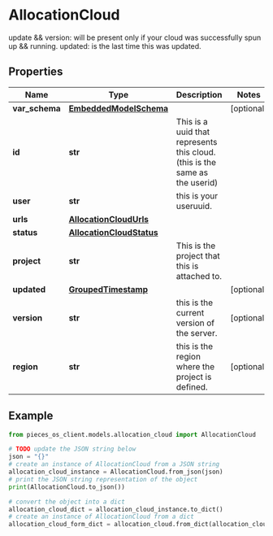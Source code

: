 # AllocationCloud

update && version: will be present only if your cloud was successfully spun up && running.  updated: is the last time this was updated.

## Properties

Name | Type | Description | Notes
------------ | ------------- | ------------- | -------------
**var_schema** | [**EmbeddedModelSchema**](EmbeddedModelSchema) |  | [optional] 
**id** | **str** | This is a uuid that represents this cloud.(this is the same as the userid) | 
**user** | **str** | this is your useruuid. | 
**urls** | [**AllocationCloudUrls**](AllocationCloudUrls) |  | 
**status** | [**AllocationCloudStatus**](AllocationCloudStatus) |  | 
**project** | **str** | This is the project that this is attached to. | 
**updated** | [**GroupedTimestamp**](GroupedTimestamp) |  | [optional] 
**version** | **str** | this is the current version of the server. | [optional] 
**region** | **str** | this is the region where the project is defined. | [optional] 

## Example

```python
from pieces_os_client.models.allocation_cloud import AllocationCloud

# TODO update the JSON string below
json = "{}"
# create an instance of AllocationCloud from a JSON string
allocation_cloud_instance = AllocationCloud.from_json(json)
# print the JSON string representation of the object
print(AllocationCloud.to_json())

# convert the object into a dict
allocation_cloud_dict = allocation_cloud_instance.to_dict()
# create an instance of AllocationCloud from a dict
allocation_cloud_form_dict = allocation_cloud.from_dict(allocation_cloud_dict)
```



